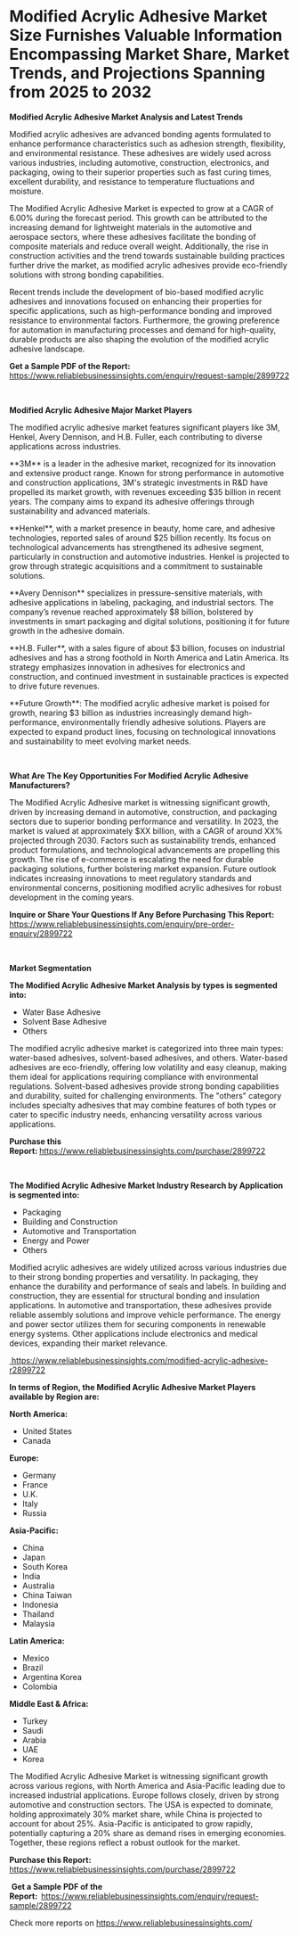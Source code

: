 <p><h1>Modified Acrylic Adhesive Market Size Furnishes Valuable Information Encompassing Market Share, Market Trends, and Projections Spanning from 2025 to 2032</h1></p><p><strong>Modified Acrylic Adhesive Market Analysis and Latest Trends</strong></p>
<p><p>Modified acrylic adhesives are advanced bonding agents formulated to enhance performance characteristics such as adhesion strength, flexibility, and environmental resistance. These adhesives are widely used across various industries, including automotive, construction, electronics, and packaging, owing to their superior properties such as fast curing times, excellent durability, and resistance to temperature fluctuations and moisture.</p><p>The Modified Acrylic Adhesive Market is expected to grow at a CAGR of 6.00% during the forecast period. This growth can be attributed to the increasing demand for lightweight materials in the automotive and aerospace sectors, where these adhesives facilitate the bonding of composite materials and reduce overall weight. Additionally, the rise in construction activities and the trend towards sustainable building practices further drive the market, as modified acrylic adhesives provide eco-friendly solutions with strong bonding capabilities.</p><p>Recent trends include the development of bio-based modified acrylic adhesives and innovations focused on enhancing their properties for specific applications, such as high-performance bonding and improved resistance to environmental factors. Furthermore, the growing preference for automation in manufacturing processes and demand for high-quality, durable products are also shaping the evolution of the modified acrylic adhesive landscape.</p></p>
<p><strong>Get a Sample PDF of the Report:&nbsp;</strong> <a href="https://www.reliablebusinessinsights.com/enquiry/request-sample/2899722?utm_campaign=2276&utm_medium=2&utm_source=Github&utm_content=ia&utm_term=16032025&utm_id=modified-acrylic-adhesive">https://www.reliablebusinessinsights.com/enquiry/request-sample/2899722</a></p>
<p>&nbsp;</p>
<p><strong>Modified Acrylic Adhesive Major Market Players</strong></p>
<p><p>The modified acrylic adhesive market features significant players like 3M, Henkel, Avery Dennison, and H.B. Fuller, each contributing to diverse applications across industries.</p><p>**3M** is a leader in the adhesive market, recognized for its innovation and extensive product range. Known for strong performance in automotive and construction applications, 3M's strategic investments in R&D have propelled its market growth, with revenues exceeding $35 billion in recent years. The company aims to expand its adhesive offerings through sustainability and advanced materials.</p><p>**Henkel**, with a market presence in beauty, home care, and adhesive technologies, reported sales of around $25 billion recently. Its focus on technological advancements has strengthened its adhesive segment, particularly in construction and automotive industries. Henkel is projected to grow through strategic acquisitions and a commitment to sustainable solutions.</p><p>**Avery Dennison** specializes in pressure-sensitive materials, with adhesive applications in labeling, packaging, and industrial sectors. The company’s revenue reached approximately $8 billion, bolstered by investments in smart packaging and digital solutions, positioning it for future growth in the adhesive domain.</p><p>**H.B. Fuller**, with a sales figure of about $3 billion, focuses on industrial adhesives and has a strong foothold in North America and Latin America. Its strategy emphasizes innovation in adhesives for electronics and construction, and continued investment in sustainable practices is expected to drive future revenues.</p><p>**Future Growth**: The modified acrylic adhesive market is poised for growth, nearing $3 billion as industries increasingly demand high-performance, environmentally friendly adhesive solutions. Players are expected to expand product lines, focusing on technological innovations and sustainability to meet evolving market needs.</p></p>
<p>&nbsp;</p>
<p><strong>What Are The Key Opportunities For Modified Acrylic Adhesive Manufacturers?</strong></p>
<p><p>The Modified Acrylic Adhesive market is witnessing significant growth, driven by increasing demand in automotive, construction, and packaging sectors due to superior bonding performance and versatility. In 2023, the market is valued at approximately $XX billion, with a CAGR of around XX% projected through 2030. Factors such as sustainability trends, enhanced product formulations, and technological advancements are propelling this growth. The rise of e-commerce is escalating the need for durable packaging solutions, further bolstering market expansion. Future outlook indicates increasing innovations to meet regulatory standards and environmental concerns, positioning modified acrylic adhesives for robust development in the coming years.</p></p>
<p><strong>Inquire or Share Your Questions If Any Before Purchasing This Report:</strong> <a href="https://www.reliablebusinessinsights.com/enquiry/pre-order-enquiry/2899722?utm_campaign=2276&utm_medium=2&utm_source=Github&utm_content=ia&utm_term=16032025&utm_id=modified-acrylic-adhesive">https://www.reliablebusinessinsights.com/enquiry/pre-order-enquiry/2899722</a></p>
<p>&nbsp;</p>
<p><strong>Market Segmentation</strong></p>
<p><strong>The Modified Acrylic Adhesive Market Analysis by types is segmented into:</strong></p>
<p><ul><li>Water Base Adhesive</li><li>Solvent Base Adhesive</li><li>Others</li></ul></p>
<p><p>The modified acrylic adhesive market is categorized into three main types: water-based adhesives, solvent-based adhesives, and others. Water-based adhesives are eco-friendly, offering low volatility and easy cleanup, making them ideal for applications requiring compliance with environmental regulations. Solvent-based adhesives provide strong bonding capabilities and durability, suited for challenging environments. The "others" category includes specialty adhesives that may combine features of both types or cater to specific industry needs, enhancing versatility across various applications.</p></p>
<p><strong>Purchase this Report:&nbsp;</strong><a href="https://www.reliablebusinessinsights.com/purchase/2899722?utm_campaign=2276&utm_medium=2&utm_source=Github&utm_content=ia&utm_term=16032025&utm_id=modified-acrylic-adhesive">https://www.reliablebusinessinsights.com/purchase/2899722</a></p>
<p>&nbsp;</p>
<p><strong>The Modified Acrylic Adhesive Market Industry Research by Application is segmented into:</strong></p>
<p><ul><li>Packaging</li><li>Building and Construction</li><li>Automotive and Transportation</li><li>Energy and Power</li><li>Others</li></ul></p>
<p><p>Modified acrylic adhesives are widely utilized across various industries due to their strong bonding properties and versatility. In packaging, they enhance the durability and performance of seals and labels. In building and construction, they are essential for structural bonding and insulation applications. In automotive and transportation, these adhesives provide reliable assembly solutions and improve vehicle performance. The energy and power sector utilizes them for securing components in renewable energy systems. Other applications include electronics and medical devices, expanding their market relevance.</p></p>
<p><a href="https://www.reliablebusinessinsights.com/modified-acrylic-adhesive-r2899722?utm_campaign=2276&utm_medium=2&utm_source=Github&utm_content=ia&utm_term=16032025&utm_id=modified-acrylic-adhesive">&nbsp;https://www.reliablebusinessinsights.com/modified-acrylic-adhesive-r2899722</a></p>
<p><strong>In terms of Region, the Modified Acrylic Adhesive Market Players available by Region are:</strong></p>
<p>
    <p> <strong> North America: </strong>
        <ul>
            <li>United States</li>
            <li>Canada</li>
        </ul>
        </p> 
    <p> <strong> Europe: </strong>
        <ul>
            <li>Germany</li>
            <li>France</li>
            <li>U.K.</li>
            <li>Italy</li>
            <li>Russia</li>
        </ul>
        </p> 
    <p> <strong> Asia-Pacific: </strong>
        <ul>
            <li>China</li>
            <li>Japan</li>
            <li>South Korea</li>
            <li>India</li>
            <li>Australia</li>
            <li>China Taiwan</li>
            <li>Indonesia</li>
            <li>Thailand</li>
            <li>Malaysia</li>
        </ul>
        </p> 
    <p> <strong> Latin America: </strong>
        <ul>
            <li>Mexico</li>
            <li>Brazil</li>
            <li>Argentina Korea</li>
            <li>Colombia</li>
        </ul>
        </p> 
    <p> <strong> Middle East & Africa: </strong>
        <ul>
            <li>Turkey</li>
            <li>Saudi</li>
            <li>Arabia</li>
            <li>UAE</li>
            <li>Korea</li>
        </ul>
    </p>
    </p>
<p><p>The Modified Acrylic Adhesive Market is witnessing significant growth across various regions, with North America and Asia-Pacific leading due to increased industrial applications. Europe follows closely, driven by strong automotive and construction sectors. The USA is expected to dominate, holding approximately 30% market share, while China is projected to account for about 25%. Asia-Pacific is anticipated to grow rapidly, potentially capturing a 20% share as demand rises in emerging economies. Together, these regions reflect a robust outlook for the market.</p></p>
<p><strong>Purchase this Report: </strong><a href="https://www.reliablebusinessinsights.com/purchase/2899722?utm_campaign=2276&utm_medium=2&utm_source=Github&utm_content=ia&utm_term=16032025&utm_id=modified-acrylic-adhesive">https://www.reliablebusinessinsights.com/purchase/2899722</a></p>
<p>&nbsp;<strong>Get a Sample PDF of the Report:&nbsp;&nbsp;</strong><a href="https://www.reliablebusinessinsights.com/enquiry/request-sample/2899722?utm_campaign=2276&utm_medium=2&utm_source=Github&utm_content=ia&utm_term=16032025&utm_id=modified-acrylic-adhesive">https://www.reliablebusinessinsights.com/enquiry/request-sample/2899722</a></p>
<p><strong></strong></p>
<p>Check more reports on <a href="https://www.reliablebusinessinsights.com/?utm_campaign=2276&utm_medium=2&utm_source=Github&utm_content=ia&utm_term=16032025&utm_id=modified-acrylic-adhesive">https://www.reliablebusinessinsights.com/</a></p>